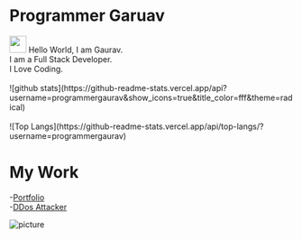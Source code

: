
# Programmer Garuav
<img src="https://raw.githubusercontent.com/ProgrammerGaurav/programmergaurav/master/images/hello.gif" width="30">
Hello World, I am Gaurav.<br />
I am a Full Stack Developer.<br />
I Love Coding.
<br />
<br />
![github stats](https://github-readme-stats.vercel.app/api?username=programmergaurav&show_icons=true&title_color=fff&theme=radical)
<br />
<br />
![Top Langs](https://github-readme-stats.vercel.app/api/top-langs/?username=programmergaurav)

# My Work
-[Portfolio](https://programmergaurav.me)
<br />
-[DDos Attacker](https://github.com/ProgrammerGaurav/DDos-Attack)

![picture](https://raw.githubusercontent.com/ProgrammerGaurav/programmergaurav/master/images/dino.gif)

